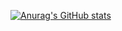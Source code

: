 [![Anurag's GitHub stats](https://github-readme-stats.vercel.app/api?username=Oreomeow&show_icons=true&theme=react)](https://github.com/anuraghazra/github-readme-stats)
